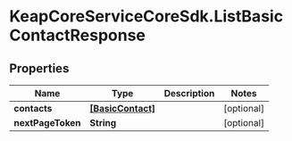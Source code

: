 # KeapCoreServiceCoreSdk.ListBasicContactResponse

## Properties

Name | Type | Description | Notes
------------ | ------------- | ------------- | -------------
**contacts** | [**[BasicContact]**](BasicContact.md) |  | [optional] 
**nextPageToken** | **String** |  | [optional] 


